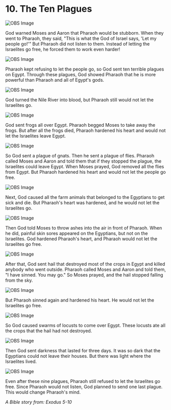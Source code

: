 # 10. The Ten Plagues

![OBS Image](https://cdn.door43.org/obs/jpg/360px/obs-en-10-01.jpg)

God warned Moses and Aaron that Pharaoh would be stubborn. When they went to Pharaoh, they said, "This is what the God of Israel says, 'Let my people go!'" But Pharaoh did not listen to them. Instead of letting the Israelites go free, he forced them to work even harder!


![OBS Image](https://cdn.door43.org/obs/jpg/360px/obs-en-10-02.jpg)

Pharaoh kept refusing to let the people go, so God sent ten terrible plagues on Egypt. Through these plagues, God showed Pharaoh that he is more powerful than Pharaoh and all of Egypt's gods.

![OBS Image](https://cdn.door43.org/obs/jpg/360px/obs-en-10-03.jpg)

God turned the Nile River into blood, but Pharaoh still would not let the Israelites go.

![OBS Image](https://cdn.door43.org/obs/jpg/360px/obs-en-10-04.jpg)

God sent frogs all over Egypt. Pharaoh begged Moses to take away the frogs. But after all the frogs died, Pharaoh hardened his heart and would not let the Israelites leave Egypt.

![OBS Image](https://cdn.door43.org/obs/jpg/360px/obs-en-10-05.jpg)

So God sent a plague of gnats. Then he sent a plague of flies. Pharaoh called Moses and Aaron and told them that if they stopped the plague, the Israelites could leave Egypt. When Moses prayed, God removed all the flies from Egypt. But Pharaoh hardened his heart and would not let the people go free.

![OBS Image](https://cdn.door43.org/obs/jpg/360px/obs-en-10-06.jpg)

Next, God caused all the farm animals that belonged to the Egyptians to get sick and die. But Pharaoh's heart was hardened, and he would not let the Israelites go.

![OBS Image](https://cdn.door43.org/obs/jpg/360px/obs-en-10-07.jpg)

Then God told Moses to throw ashes into the air in front of Pharaoh. When he did, painful skin sores appeared on the Egyptians, but not on the Israelites. God hardened Pharaoh's heart, and Pharaoh would not let the Israelites go free.

![OBS Image](https://cdn.door43.org/obs/jpg/360px/obs-en-10-08.jpg)

After that, God sent hail that destroyed most of the crops in Egypt and killed anybody who went outside. Pharaoh called Moses and Aaron and told them, "I have sinned. You may go." So Moses prayed, and the hail stopped falling from the sky.

![OBS Image](https://cdn.door43.org/obs/jpg/360px/obs-en-10-09.jpg)

But Pharaoh sinned again and hardened his heart. He would not let the Israelites go free.

![OBS Image](https://cdn.door43.org/obs/jpg/360px/obs-en-10-10.jpg)

So God caused swarms of locusts to come over Egypt. These locusts ate all the crops that the hail had not destroyed.

![OBS Image](https://cdn.door43.org/obs/jpg/360px/obs-en-10-11.jpg)

Then God sent darkness that lasted for three days. It was so dark that the Egyptians could not leave their houses. But there was light where the Israelites lived.

![OBS Image](https://cdn.door43.org/obs/jpg/360px/obs-en-10-12.jpg)

Even after these nine plagues, Pharaoh still refused to let the Israelites go free. Since Pharaoh would not listen, God planned to send one last plague. This would change Pharaoh's mind.

_A Bible story from: Exodus 5-10_
